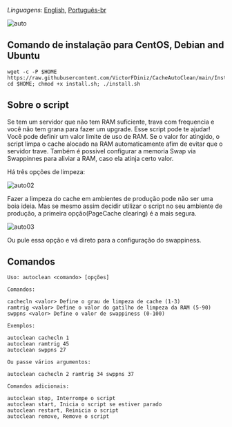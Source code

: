 _Linguagens:_ <a href="https://github.com/VictorFDiniz/CacheAutoClean/edit/main/README.md">English</a>, <a href="https://github.com/VictorFDiniz/CacheAutoClean/blob/main/README.pt-br.md">Português-br<a/>

![auto](https://user-images.githubusercontent.com/86570043/132133920-1b91914e-0043-4f92-950f-e66faf8482a0.png)

## Comando de instalação para CentOS, Debian and Ubuntu
```
wget -c -P $HOME https://raw.githubusercontent.com/VictorFDiniz/CacheAutoClean/main/Install.sh; cd $HOME; chmod +x install.sh; ./install.sh
```

## Sobre o script
Se tem um servidor que não tem RAM suficiente, trava com frequencia e você não tem grana para fazer um upgrade. Esse script pode te ajudar! Você pode definir um valor limite de uso de RAM. Se o valor for atingido, o script limpa o cache alocado na RAM automaticamente afim de evitar que o servidor trave. Também é possivel configurar a memoria Swap via Swappinnes para aliviar a RAM, caso ela atinja certo valor.
  
Há três opções de limpeza:

![auto02](https://user-images.githubusercontent.com/86570043/132132958-05897109-85ff-4191-9cd1-d4bbf168d426.png)
  
Fazer a limpeza do cache em ambientes de produção pode não ser uma boia ideia. Mas se mesmo assim decidir utilizar o script no seu ambiente de produção, a primeira opção(PageCache clearing) é a mais segura.
  
![auto03](https://user-images.githubusercontent.com/86570043/132133554-a61fd8bc-aac6-4696-a680-daa6dc4c65d5.png)
  
Ou pule essa opção e vá direto para a configuração do swappiness.

## Comandos
```
Uso: autoclean <comando> [opções]

Comandos:

cachecln <valor> Define o grau de limpeza de cache (1-3)
ramtrig <valor> Define o valor do gatilho de limpeza da RAM (5-90)
swppns <valor> Define o valor de swappiness (0-100)

Exemplos:

autoclean cachecln 1
autoclean ramtrig 45
autoclean swppns 27

Ou passe vários argumentos:

autoclean cachecln 2 ramtrig 34 swppns 37

Comandos adicionais:

autoclean stop, Interrompe o script
autoclean start, Inicia o script se estiver parado
autoclean restart, Reinicia o script
autoclean remove, Remove o script
```
